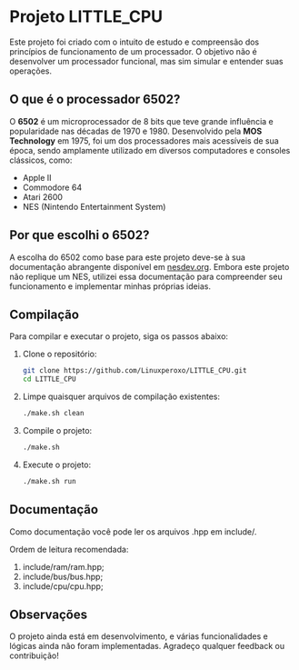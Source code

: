 # Projeto LITTLE_CPU

Este projeto foi criado com o intuito de estudo e compreensão dos princípios de funcionamento de um processador. O objetivo não é desenvolver um processador funcional, mas sim simular e entender suas operações.

## O que é o processador 6502?

O **6502** é um microprocessador de 8 bits que teve grande influência e popularidade nas décadas de 1970 e 1980. Desenvolvido pela **MOS Technology** em 1975, foi um dos processadores mais acessíveis de sua época, sendo amplamente utilizado em diversos computadores e consoles clássicos, como:

- Apple II
- Commodore 64
- Atari 2600
- NES (Nintendo Entertainment System)

## Por que escolhi o 6502?

A escolha do 6502 como base para este projeto deve-se à sua documentação abrangente disponível em [nesdev.org](https://www.nesdev.org). Embora este projeto não replique um NES, utilizei essa documentação para compreender seu funcionamento e implementar minhas próprias ideias.

## Compilação

Para compilar e executar o projeto, siga os passos abaixo:

1. Clone o repositório:
    ```bash
    git clone https://github.com/Linuxperoxo/LITTLE_CPU.git
    cd LITTLE_CPU
    ```

2. Limpe quaisquer arquivos de compilação existentes:
    ```bash
    ./make.sh clean
    ```

3. Compile o projeto:
    ```bash
    ./make.sh
    ```

4. Execute o projeto:
    ```bash
    ./make.sh run
    ```

## Documentação

Como documentação você pode ler os arquivos .hpp em include/.

Ordem de leitura recomendada:  

1. include/ram/ram.hpp;  
2. include/bus/bus.hpp;  
3. include/cpu/cpu.hpp;  

## Observações

O projeto ainda está em desenvolvimento, e várias funcionalidades e lógicas ainda não foram implementadas. Agradeço qualquer feedback ou contribuição!


